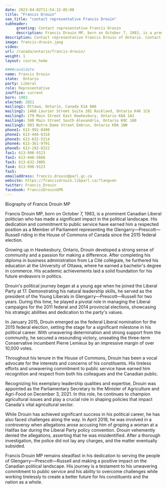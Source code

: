 ```yaml
---
date: 2023-04-02T11:54:12-05:00
title: "Francis Drouin"
seo_title: "contact representative Francis Drouin"
subheader:
     greeting: Contact representative Francis Drouin
     description: Francis Drouin MP, born on October 7, 1983, is a prominent Canadian Liberal politician who has made a significant impact in the political landscape.
description: Contact representative Francis Drouin of Ontario. Contact information for Francis Drouin includes email address, phone number, and mailing address.
image: francis-drouin.jpeg
video:
url: /canada/ontario/francis-drouin/
weight: 1
layout: course_home

####candidate
name: Francis Drouin
state:	Ontario
party: Liberal
role: Representative
inoffice: current
born: 1983
elected: 2021
mailing1: Ottawa, Ontario, Canada K1A 0A6
mailing2: 1468 Laurier Street Suite 201 Rockland, Ontario K4K 1C8
mailing3: 179 Main Street East Hawkesbury, Ontario K6A 1A1
mailing4: 580 Main Street South Alexandria, Ontario K0C 1A0
mailing5: 993 Notre Dame Street Embrun, Ontario K0A 1W0
phone1: 613-992-0490
phone2: 613-446-6310
phone3: 613-632-5214
phone4: 613-361-9791
phone5: 613-292-8222
fax1: 613-996-9123
fax2: 613-446-5666
fax3: 613-632-3085
fax4: 613-996-9123
fax5:
emailaddress: francis.drouin@parl.gc.ca
website: https://francisdrouin.libparl.ca/?lang=en
twitter: Francis_Drouin
facebook: FrancisDrouinGPR
---
```


Biography of Francis Drouin MP

Francis Drouin MP, born on October 7, 1983, is a prominent Canadian Liberal politician who has made a significant impact in the political landscape. His dedication and commitment to public service have earned him a respected position as a Member of Parliament representing the Glengarry—Prescott—Russell riding in the House of Commons of Canada since the 2015 federal election.

Growing up in Hawkesbury, Ontario, Drouin developed a strong sense of community and a passion for making a difference. After completing his diploma in business administration from La Cité collégiale, he furthered his education at the University of Ottawa, where he earned a bachelor's degree in commerce. His academic achievements laid a solid foundation for his future endeavors in politics.

Drouin's political journey began at a young age when he joined the Liberal Party at 17. Demonstrating his natural leadership skills, he served as the president of the Young Liberals in Glengarry—Prescott—Russell for two years. During this time, he played a pivotal role in managing the Liberal campaigns for the 2011 federal and 2014 provincial elections, showcasing his strategic abilities and dedication to the party's values.

In January 2015, Drouin emerged as the federal Liberal nomination for the 2015 federal election, setting the stage for a significant milestone in his political career. With unwavering determination and strong support from the community, he secured a resounding victory, unseating the three-term Conservative incumbent Pierre Lemieux by an impressive margin of over 10,000 votes.

Throughout his tenure in the House of Commons, Drouin has been a vocal advocate for the interests and concerns of his constituents. His tireless efforts and unwavering commitment to public service have earned him recognition and respect from both his colleagues and the Canadian public.

Recognizing his exemplary leadership qualities and expertise, Drouin was appointed as the Parliamentary Secretary to the Minister of Agriculture and Agri-Food on December 3, 2021. In this role, he continues to champion agricultural issues and play a crucial role in shaping policies that impact Canada's vital agricultural sector.

While Drouin has achieved significant success in his political career, he has also faced challenges along the way. In April 2018, he was involved in a controversy when allegations arose accusing him of groping a woman at a Halifax bar during the Liberal Party policy convention. Drouin vehemently denied the allegations, asserting that he was misidentified. After a thorough investigation, the police did not lay any charges, and the matter eventually subsided.

Francis Drouin MP remains steadfast in his dedication to serving the people of Glengarry—Prescott—Russell and making a positive impact on the Canadian political landscape. His journey is a testament to his unwavering commitment to public service and his ability to overcome challenges while working tirelessly to create a better future for his constituents and the nation as a whole.
